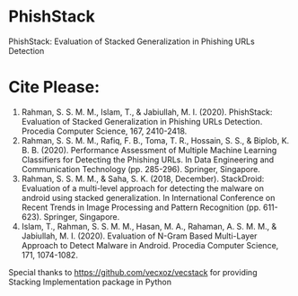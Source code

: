 # PhishStack
PhishStack: Evaluation of Stacked Generalization in Phishing URLs Detection


# Cite Please:
1. Rahman, S. S. M. M., Islam, T., & Jabiullah, M. I. (2020). PhishStack: Evaluation of Stacked Generalization in Phishing URLs Detection. Procedia Computer Science, 167, 2410-2418.
2. Rahman, S. S. M. M., Rafiq, F. B., Toma, T. R., Hossain, S. S., & Biplob, K. B. B. (2020). Performance Assessment of Multiple Machine Learning Classifiers for Detecting the Phishing URLs. In Data Engineering and Communication Technology (pp. 285-296). Springer, Singapore.
3. Rahman, S. S. M. M., & Saha, S. K. (2018, December). StackDroid: Evaluation of a multi-level approach for detecting the malware on android using stacked generalization. In International Conference on Recent Trends in Image Processing and Pattern Recognition (pp. 611-623). Springer, Singapore.
4. Islam, T., Rahman, S. S. M. M., Hasan, M. A., Rahaman, A. S. M. M., & Jabiullah, M. I. (2020). Evaluation of N-Gram Based Multi-Layer Approach to Detect Malware in Android. Procedia Computer Science, 171, 1074-1082.

Special thanks to https://github.com/vecxoz/vecstack for providing Stacking Implementation package in Python

